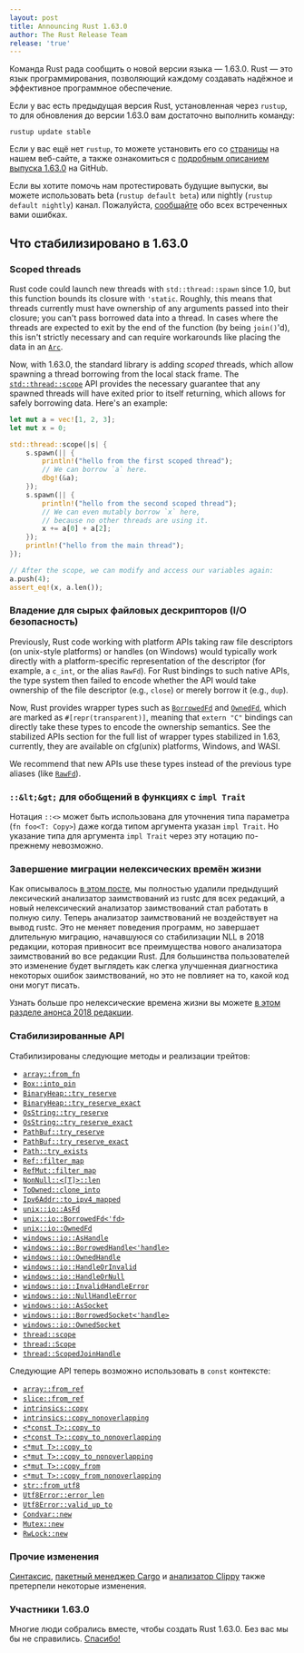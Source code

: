 ```yaml
---
layout: post
title: Announcing Rust 1.63.0
author: The Rust Release Team
release: 'true'
---
```


Команда Rust рада сообщить о новой версии языка — 1.63.0. Rust — это язык программирования, позволяющий каждому создавать надёжное и эффективное программное обеспечение.

Если у вас есть предыдущая версия Rust, установленная через `rustup`, то для обновления до версии 1.63.0 вам достаточно выполнить команду:

```console
rustup update stable
```

Если у вас ещё нет `rustup`, то можете установить его со [страницы](https://www.rust-lang.org/install.html) на нашем веб-сайте, а также ознакомиться с [подробным описанием выпуска 1.63.0](https://github.com/rust-lang/rust/blob/master/RELEASES.md#version-1620-2022-06-30) на GitHub.

Если вы хотите помочь нам протестировать будущие выпуски, вы можете использовать beta (`rustup default beta`) или nightly (`rustup default nightly`) канал. Пожалуйста, [сообщайте](https://github.com/rust-lang/rust/issues/new/choose) обо всех встреченных вами ошибках.

## Что стабилизировано в 1.63.0

### Scoped threads

Rust code could launch new threads with `std::thread::spawn` since 1.0, but this function bounds its closure with `'static`. Roughly, this means that threads currently must have ownership of any arguments passed into their closure; you can't pass borrowed data into a thread. In cases where the threads are expected to exit by the end of the function (by being `join()`'d), this isn't strictly necessary and can require workarounds like placing the data in an [`Arc`](https://doc.rust-lang.org/stable/std/sync/struct.Arc.html).

Now, with 1.63.0, the standard library is adding *scoped* threads, which allow spawning a thread borrowing from the local stack frame. The [`std::thread::scope`](https://doc.rust-lang.org/stable/std/thread/fn.scope.html) API provides the necessary guarantee that any spawned threads will have exited prior to itself returning, which allows for safely borrowing data. Here's an example:

```rust
let mut a = vec![1, 2, 3];
let mut x = 0;

std::thread::scope(|s| {
    s.spawn(|| {
        println!("hello from the first scoped thread");
        // We can borrow `a` here.
        dbg!(&a);
    });
    s.spawn(|| {
        println!("hello from the second scoped thread");
        // We can even mutably borrow `x` here,
        // because no other threads are using it.
        x += a[0] + a[2];
    });
    println!("hello from the main thread");
});

// After the scope, we can modify and access our variables again:
a.push(4);
assert_eq!(x, a.len());
```

### Владение для сырых файловых дескрипторов (I/O безопасность)

Previously, Rust code working with platform APIs taking raw file descriptors (on unix-style platforms) or handles (on Windows) would typically work directly with a platform-specific representation of the descriptor (for example, a `c_int`, or the alias `RawFd`). For Rust bindings to such native APIs, the type system then failed to encode whether the API would take ownership of the file descriptor (e.g., `close`) or merely borrow it (e.g., `dup`).

Now, Rust provides wrapper types such as [`BorrowedFd`](https://doc.rust-lang.org/stable/std/os/unix/io/struct.BorrowedFd.html) and [`OwnedFd`](https://doc.rust-lang.org/stable/std/os/unix/io/struct.OwnedFd.html), which are marked as `#[repr(transparent)]`, meaning that `extern "C"` bindings can directly take these types to encode the ownership semantics. See the stabilized APIs section for the full list of wrapper types stabilized in 1.63, currently, they are available on cfg(unix) platforms, Windows, and WASI.

We recommend that new APIs use these types instead of the previous type aliases (like [`RawFd`](https://doc.rust-lang.org/stable/std/os/unix/io/type.RawFd.html)).

### `::&lt;&gt;` для обобщений в функциях с `impl Trait`

Нотация `::<>` может быть использована для уточнения типа параметра (`fn foo<T: Copy>`) даже когда типом аргумента указан `impl Trait`. Но указание типа для аргумента `impl Trait` через эту нотацию по-прежнему невозможно.

### Завершение миграции нелексических времён жизни

Как описывалось [в этом посте](https://blog.rust-lang.org/2022/08/05/nll-by-default.html), мы полностью удалили предыдущий лексический анализатор заимствований из rustc для всех редакций, а новый нелексический анализатор заимствований стал работать в полную силу. Теперь анализатор заимствований не воздействует на вывод rustc. Это не меняет поведения программ, но завершает длительную миграцию, начавшуюся со стабилизации NLL в 2018 редакции, которая привносит все преимущества нового анализатора заимствований во все редакции Rust. Для большинства пользователей это изменение будет выглядеть как слегка улучшенная диагностика некоторых ошибок заимствований, но это не повлияет на то, какой код они могут писать.

Узнать больше про нелексические времена жизни вы можете [в этом разделе анонса 2018 редакции](https://blog.rust-lang.org/2018/12/06/Rust-1.31-and-rust-2018.html#non-lexical-lifetimes).

### Стабилизированные API

Стабилизированы следующие методы и реализации трейтов:

- [`array::from_fn`](https://doc.rust-lang.org/stable/std/array/fn.from_fn.html)
- [`Box::into_pin`](https://doc.rust-lang.org/stable/std/boxed/struct.Box.html#method.into_pin)
- [`BinaryHeap::try_reserve`](https://doc.rust-lang.org/stable/std/collections/struct.BinaryHeap.html#method.try_reserve)
- [`BinaryHeap::try_reserve_exact`](https://doc.rust-lang.org/stable/alloc/collections/binary_heap/struct.BinaryHeap.html#method.try_reserve_exact)
- [`OsString::try_reserve`](https://doc.rust-lang.org/stable/std/ffi/struct.OsString.html#method.try_reserve)
- [`OsString::try_reserve_exact`](https://doc.rust-lang.org/stable/std/ffi/struct.OsString.html#method.try_reserve_exact)
- [`PathBuf::try_reserve`](https://doc.rust-lang.org/stable/std/path/struct.PathBuf.html#method.try_reserve)
- [`PathBuf::try_reserve_exact`](https://doc.rust-lang.org/stable/std/path/struct.PathBuf.html#method.try_reserve_exact)
- [`Path::try_exists`](https://doc.rust-lang.org/stable/std/path/struct.Path.html#method.try_exists)
- [`Ref::filter_map`](https://doc.rust-lang.org/stable/std/cell/struct.Ref.html#method.filter_map)
- [`RefMut::filter_map`](https://doc.rust-lang.org/stable/std/cell/struct.RefMut.html#method.filter_map)
- [`NonNull::<[T]>::len`](https://doc.rust-lang.org/stable/std/ptr/struct.NonNull.html#method.len)
- [`ToOwned::clone_into`](https://doc.rust-lang.org/stable/std/borrow/trait.ToOwned.html#method.clone_into)
- [`Ipv6Addr::to_ipv4_mapped`](https://doc.rust-lang.org/stable/std/net/struct.Ipv6Addr.html#method.to_ipv4_mapped)
- [`unix::io::AsFd`](https://doc.rust-lang.org/stable/std/os/unix/io/trait.AsFd.html)
- [`unix::io::BorrowedFd<'fd>`](https://doc.rust-lang.org/stable/std/os/unix/io/struct.BorrowedFd.html)
- [`unix::io::OwnedFd`](https://doc.rust-lang.org/stable/std/os/unix/io/struct.OwnedFd.html)
- [`windows::io::AsHandle`](https://doc.rust-lang.org/stable/std/os/windows/io/trait.AsHandle.html)
- [`windows::io::BorrowedHandle<'handle>`](https://doc.rust-lang.org/stable/std/os/windows/io/struct.BorrowedHandle.html)
- [`windows::io::OwnedHandle`](https://doc.rust-lang.org/stable/std/os/windows/io/struct.OwnedHandle.html)
- [`windows::io::HandleOrInvalid`](https://doc.rust-lang.org/stable/std/os/windows/io/struct.HandleOrInvalid.html)
- [`windows::io::HandleOrNull`](https://doc.rust-lang.org/stable/std/os/windows/io/struct.HandleOrNull.html)
- [`windows::io::InvalidHandleError`](https://doc.rust-lang.org/stable/std/os/windows/io/struct.InvalidHandleError.html)
- [`windows::io::NullHandleError`](https://doc.rust-lang.org/stable/std/os/windows/io/struct.NullHandleError.html)
- [`windows::io::AsSocket`](https://doc.rust-lang.org/stable/std/os/windows/io/trait.AsSocket.html)
- [`windows::io::BorrowedSocket<'handle>`](https://doc.rust-lang.org/stable/std/os/windows/io/struct.BorrowedSocket.html)
- [`windows::io::OwnedSocket`](https://doc.rust-lang.org/stable/std/os/windows/io/struct.OwnedSocket.html)
- [`thread::scope`](https://doc.rust-lang.org/stable/std/thread/fn.scope.html)
- [`thread::Scope`](https://doc.rust-lang.org/stable/std/thread/fn.scope.html)
- [`thread::ScopedJoinHandle`](https://doc.rust-lang.org/stable/std/thread/struct.ScopedJoinHandle.html)

Следующие API теперь возможно использовать в <code>const</code> контексте:

- [`array::from_ref`](https://doc.rust-lang.org/stable/std/array/fn.from_ref.html)
- [`slice::from_ref`](https://doc.rust-lang.org/stable/std/slice/fn.from_ref.html)
- [`intrinsics::copy`](https://doc.rust-lang.org/stable/std/intrinsics/fn.copy.html)
- [`intrinsics::copy_nonoverlapping`](https://doc.rust-lang.org/stable/std/intrinsics/fn.copy_nonoverlapping.html)
- [`<*const T>::copy_to`](https://doc.rust-lang.org/stable/std/primitive.pointer.html#method.copy_to)
- [`<*const T>::copy_to_nonoverlapping`](https://doc.rust-lang.org/stable/std/primitive.pointer.html#method.copy_to_nonoverlapping)
- [`<*mut T>::copy_to`](https://doc.rust-lang.org/stable/std/primitive.pointer.html#method.copy_to-1)
- [`<*mut T>::copy_to_nonoverlapping`](https://doc.rust-lang.org/stable/std/primitive.pointer.html#method.copy_to_nonoverlapping-1)
- [`<*mut T>::copy_from`](https://doc.rust-lang.org/stable/std/primitive.pointer.html#method.copy_from)
- [`<*mut T>::copy_from_nonoverlapping`](https://doc.rust-lang.org/stable/std/primitive.pointer.html#method.copy_from_nonoverlapping)
- [`str::from_utf8`](https://doc.rust-lang.org/stable/std/str/fn.from_utf8.html)
- [`Utf8Error::error_len`](https://doc.rust-lang.org/stable/std/str/struct.Utf8Error.html#method.error_len)
- [`Utf8Error::valid_up_to`](https://doc.rust-lang.org/stable/std/str/struct.Utf8Error.html#method.valid_up_to)
- [`Condvar::new`](https://doc.rust-lang.org/stable/std/sync/struct.Condvar.html#method.new)
- [`Mutex::new`](https://doc.rust-lang.org/stable/std/sync/struct.Mutex.html#method.new)
- [`RwLock::new`](https://doc.rust-lang.org/stable/std/sync/struct.RwLock.html#method.new)

### Прочие изменения

[Синтаксис](https://github.com/rust-lang/rust/blob/stable/RELEASES.md#version-1630-2022-08-11), [пакетный менеджер Cargo](https://github.com/rust-lang/cargo/blob/master/CHANGELOG.md#cargo-163-2022-08-11) и [анализатор Clippy](https://github.com/rust-lang/rust-clippy/blob/master/CHANGELOG.md#rust-163) также претерпели некоторые изменения.

### Участники 1.63.0

Многие люди собрались вместе, чтобы создать Rust 1.63.0. Без вас мы бы не справились. [Спасибо!](https://thanks.rust-lang.org/rust/1.63.0/)
